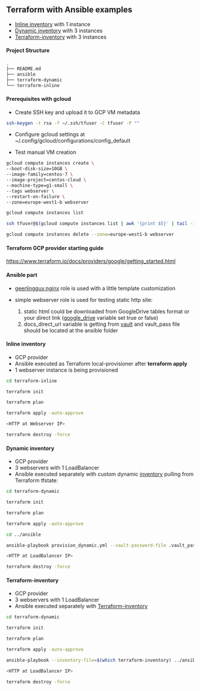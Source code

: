 ## Terraform with Ansible examples

- [Inline inventory](https://github.com/silazare/terraform-ansible#inline-inventory) with 1 instance
- [Dynamic inventory](https://github.com/silazare/terraform-ansible#dynamic-inventory) with 3 instances
- [Terraform-inventory](https://github.com/silazare/terraform-ansible#terraform-inventory) with 3 instances

#### Project Structure

```sh
.
├── README.md
├── ansible
├── terraform-dynamic
└── terraform-inline
```

#### Prerequisites with gcloud

- Create SSH key and upload it to GCP VM metadata
```sh
ssh-keygen -t rsa -f ~/.ssh/tfuser -C tfuser -P ""
```

- Configure gcloud settings at ~/.config/gcloud/configurations/config_default

- Test manual VM creation
```sh
gcloud compute instances create \
--boot-disk-size=10GB \
--image-family=centos-7 \
--image-project=centos-cloud \
--machine-type=g1-small \
--tags webserver \
--restart-on-failure \
--zone=europe-west1-b webserver

gcloud compute instances list

ssh tfuser@$(gcloud compute instances list | awk '{print $5}' | tail -1) -i ~/.ssh/tfuser

gcloud compute instances delete --zone=europe-west1-b webserver
```

#### Terraform GCP provider starting guide

https://www.terraform.io/docs/providers/google/getting_started.html

#### Ansible part

- [geerlingguy.nginx](https://github.com/geerlingguy/ansible-role-nginx) role is used with a little template customization
- simple webserver role is used for testing static http site:

  1) static html could be downloaded from GoogleDrive tables format or your direct link ([google_drive](./ansible/roles/webserver/defaults/main.yml) variable set true or false)
  2) docs_direct_url variable is getting from [vault](./ansible/roles/webserver/vars/secret_example.yml) and vault_pass file should be located at the ansible folder


#### Inline inventory

- GCP provider
- Ansible executed as Terraform local-provisioner after **terraform apply**
- 1 webserver instance is being provisioned

```sh
cd terraform-inline

terraform init

terraform plan

terraform apply -auto-approve

<HTTP at Webserver IP>

terraform destroy -force
```

#### Dynamic inventory

- GCP provider
- 3 webservers with 1 LoadBalancer
- Ansible executed separately with custom dynamic [inventory](https://github.com/express42/terraform-ansible-example/blob/master/ansible/dynamic_inventory.sh) pulling from Terraform tfstate:


```sh
cd terraform-dynamic

terraform init

terraform plan

terraform apply -auto-approve

cd ../ansible

ansible-playbook provision_dynamic.yml --vault-password-file .vault_pass

<HTTP at LoadBalancer IP>

terraform destroy -force
```

#### Terraform-inventory

- GCP provider
- 3 webservers with 1 LoadBalancer
- Ansible executed separately with [Terraform-inventory](https://github.com/adammck/terraform-inventory)

```sh
cd terraform-dynamic

terraform init

terraform plan

terraform apply -auto-approve

ansible-playbook --inventory-file=$(which terraform-inventory) ../ansible/provision_tf_inventory.yml --vault-password-file ../ansible/.vault_pass

<HTTP at LoadBalancer IP>

terraform destroy -force
```

